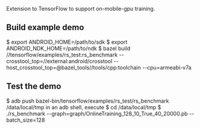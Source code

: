 Extension to TensorFlow to support on-mobile-gpu training.

## Build example demo
$ export ANDROID_HOME=/path/to/sdk
$ export ANDROID_NDK_HOME=/path/to/ndk
$ bazel build //tensorflow/examples/rs_test:rs_benchmark --crosstool_top=//external:android/crosstool --host_crosstool_top=@bazel_tools//tools/cpp:toolchain --cpu=armeabi-v7a

## Test the demo
$ adb push bazel-bin/tensorflow/examples/rs_test/rs_benchmark /data/local/tmp
in an adb shell, execute
$ cd /data/local/tmp
$ ./rs_benchmark --graph=graph/OnlineTraining_128_10_True_40_20000.pb --batch_size=128